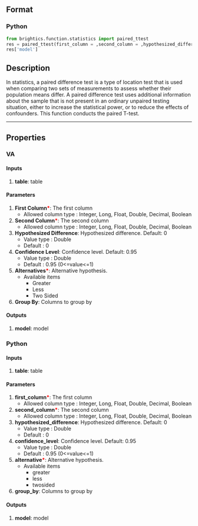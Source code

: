 ## Format
### Python
```python
from brightics.function.statistics import paired_ttest
res = paired_ttest(first_column = ,second_column = ,hypothesized_difference = ,confidence_level = ,alternative = ,group_by = )
res['model']
```

## Description
In statistics, a paired difference test is a type of location test that is used when comparing two sets of measurements to assess whether their population means differ. A paired difference test uses additional information about the sample that is not present in an ordinary unpaired testing situation, either to increase the statistical power, or to reduce the effects of confounders. This function conducts the paired T-test.

---

## Properties
### VA
#### Inputs
1. **table**: table

#### Parameters
1. **First Column**<b style="color:red">*</b>: The first column
   - Allowed column type : Integer, Long, Float, Double, Decimal, Boolean
2. **Second Column**<b style="color:red">*</b>: The second column
   - Allowed column type : Integer, Long, Float, Double, Decimal, Boolean
3. **Hypothesized Difference**: Hypothesized difference. Default: 0
   - Value type : Double
   - Default : 0
4. **Confidence Level**: Confidence level. Default: 0.95
   - Value type : Double
   - Default : 0.95 (0<=value<=1)
5. **Alternatives**<b style="color:red">*</b>: Alternative hypothesis.
   - Available items
      - Greater
      - Less
      - Two Sided
6. **Group By**: Columns to group by

#### Outputs
1. **model**: model

### Python
#### Inputs
1. **table**: table

#### Parameters
1. **first_column**<b style="color:red">*</b>: The first column
   - Allowed column type : Integer, Long, Float, Double, Decimal, Boolean
2. **second_column**<b style="color:red">*</b>: The second column
   - Allowed column type : Integer, Long, Float, Double, Decimal, Boolean
3. **hypothesized_difference**: Hypothesized difference. Default: 0
   - Value type : Double
   - Default : 0
4. **confidence_level**: Confidence level. Default: 0.95
   - Value type : Double
   - Default : 0.95 (0<=value<=1)
5. **alternative**<b style="color:red">*</b>: Alternative hypothesis.
   - Available items
      - greater
      - less
      - twosided
6. **group_by**: Columns to group by

#### Outputs
1. **model**: model


